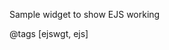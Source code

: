 Sample widget to show EJS working

@tags [ejswgt, ejs]

<!--START_WIGITOR_VIEWER_ADDITIONS-->
<!--END_WIGITOR_VIEWER_ADDITIONS-->